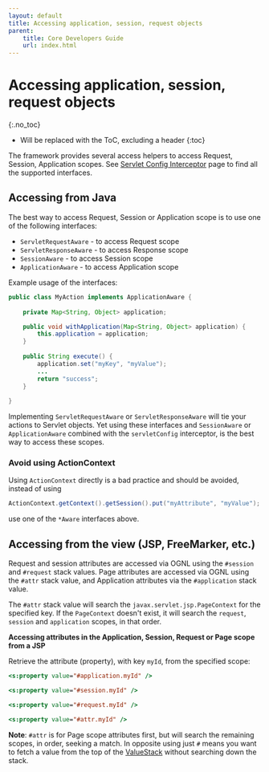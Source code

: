 ```yaml
---
layout: default
title: Accessing application, session, request objects
parent:
    title: Core Developers Guide
    url: index.html
---
```


# Accessing application, session, request objects
{:.no_toc}

* Will be replaced with the ToC, excluding a header
{:toc}

The framework provides several access helpers to access Request, Session, Application scopes.
See [Servlet Config Interceptor](servlet-config-interceptor) page to find all the supported interfaces.

## Accessing from Java

The best way to access Request, Session or Application scope is to use one of the following interfaces:
- `ServletRequestAware` - to access Request scope
- `ServletResponseAware` - to access Response scope
- `SessionAware` - to access Session scope
- `ApplicationAware` - to access Application scope

Example usage of the interfaces:

```java
public class MyAction implements ApplicationAware {
 
    private Map<String, Object> application;

    public void withApplication(Map<String, Object> application) {
        this.application = application;
    }
    
    public String execute() {
        application.set("myKey", "myValue");
        ...
        return "success";
    }
    
}
```

Implementing `ServletRequestAware` or `ServletResponseAware` will tie your actions to Servlet objects. Yet using these 
interfaces and `SessionAware` or `ApplicationAware` combined with the `servletConfig` interceptor, is the best way 
to access these scopes.

### Avoid using ActionContext

Using `ActionContext` directly is a bad practice and should be avoided, instead of using 

```java
ActionContext.getContext().getSession().put("myAttribute", "myValue");
```

use one of the `*Aware` interfaces above.

## Accessing from the view (JSP, FreeMarker, etc.)

Request and session attributes are accessed via OGNL using the `#session` and `#request` stack values.
Page attributes are accessed via OGNL using the `#attr` stack value, and Application attributes via
the `#application` stack value.

The `#attr` stack value will search the `javax.servlet.jsp.PageContext` for the specified key. If the `PageContext`
doesn't exist, it will search the `request`, `session` and `application` scopes, in that order.

**Accessing attributes in the Application, Session, Request or Page scope from a JSP**

Retrieve the attribute (property), with key `myId`, from the specified scope:

```jsp
<s:property value="#application.myId" />

<s:property value="#session.myId" />

<s:property value="#request.myId" />

<s:property value="#attr.myId" />
```

**Note**: `#attr` is for Page scope attributes first, but will search the remaining scopes, in order, seeking a match.
In opposite using just `#` means you want to fetch a value from the top of the [ValueStack](../tag-developers/access-to-valuestack-from-jsps.md) 
without searching down the stack.
